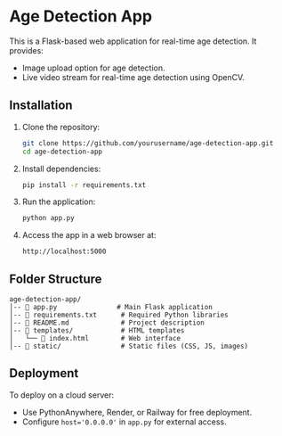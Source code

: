 # Age Detection App

This is a Flask-based web application for real-time age detection. It provides:
- Image upload option for age detection.
- Live video stream for real-time age detection using OpenCV.

## Installation

1. Clone the repository:
   ```bash
   git clone https://github.com/yourusername/age-detection-app.git
   cd age-detection-app
   ```

2. Install dependencies:
   ```bash
   pip install -r requirements.txt
   ```

3. Run the application:
   ```bash
   python app.py
   ```

4. Access the app in a web browser at:
   ```
   http://localhost:5000
   ```

## Folder Structure

```
age-detection-app/
│-- 📄 app.py               # Main Flask application
│-- 📄 requirements.txt      # Required Python libraries
│-- 📄 README.md             # Project description
│-- 📂 templates/            # HTML templates
│   └── 📄 index.html        # Web interface
│-- 📂 static/               # Static files (CSS, JS, images)
```

## Deployment

To deploy on a cloud server:
- Use PythonAnywhere, Render, or Railway for free deployment.
- Configure `host='0.0.0.0'` in `app.py` for external access.

